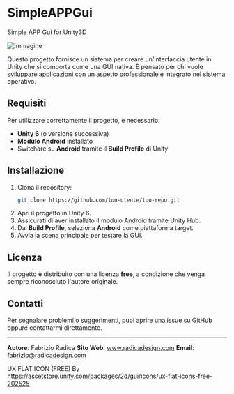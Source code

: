 # SimpleAPPGui
Simple APP Gui for Unity3D

![immagine](https://user-images.githubusercontent.com/1652242/228842121-69387fa7-6eb2-4454-ac68-b010307ec368.png)

Questo progetto fornisce un sistema per creare un'interfaccia utente in Unity che si comporta come una GUI nativa. È pensato per chi vuole sviluppare applicazioni con un aspetto professionale e integrato nel sistema operativo.

## Requisiti

Per utilizzare correttamente il progetto, è necessario:
- **Unity 6** (o versione successiva)
- **Modulo Android** installato
- Switchare su **Android** tramite il **Build Profile** di Unity

## Installazione

1. Clona il repository:
   ```sh
   git clone https://github.com/tuo-utente/tuo-repo.git
   ```
2. Apri il progetto in Unity 6.
3. Assicurati di aver installato il modulo Android tramite Unity Hub.
4. Dal **Build Profile**, seleziona **Android** come piattaforma target.
5. Avvia la scena principale per testare la GUI.

## Licenza

Il progetto è distribuito con una licenza **free**, a condizione che venga sempre riconosciuto l'autore originale.

## Contatti

Per segnalare problemi o suggerimenti, puoi aprire una issue su GitHub oppure contattarmi direttamente.

---
**Autore**: Fabrizio Radica 
**Sito Web**: www.radicadesign.com 
**Email**: fabrizio@radicadesign.com

UX FLAT ICON (FREE) By
https://assetstore.unity.com/packages/2d/gui/icons/ux-flat-icons-free-202525


